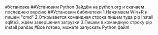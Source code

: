 #Установка
##Установим Python
 Зайдём на python.org и скачаем последнею версию
##Установим библиотеки
 1.Нажимаем Win+R и пишем "cmd"
 2.Открывается командная строка пишем туда pip install sqlite3, ждём завершения загрузки
 3.Пишем в командную строку pip install pandas
#Все готово, можете запускать Python файл!

